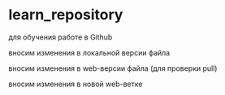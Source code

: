 # learn_repository
для обучения работе в Github

вносим изменения в локальной версии файла

вносим изменения в web-версии файла (для проверки pull)

вносим изменения в новой web-ветке
